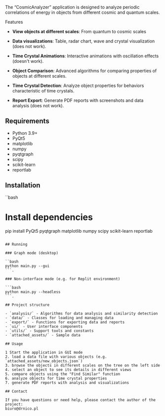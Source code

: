 The “CosmicAnalyzer” application is designed to analyze periodic correlations of energy in objects from different cosmic and quantum scales.



Features



- **View objects at different scales**: From quantum to cosmic scales

- **Data visualizations**: Table, radar chart, wave and crystal visualization (does not work).

- **Time Crystal Animations**: Interactive animations with oscillation effects (doesn't work).

- **Object Comparison**: Advanced algorithms for comparing properties of objects at different scales.

- **Time Crystal Detection**: Analyze object properties for behaviors characteristic of time crystals.

- **Report Export**: Generate PDF reports with screenshots and data analysis (does not work).

## Requirements

- Python 3.9+
- PyQt5
- matplotlib
- numpy
- pyqtgraph
- scipy
- scikit-learn
- reportlab

## Installation

``bash
# Install dependencies
pip install PyQt5 pyqtgraph matplotlib numpy scipy scikit-learn reportlab
```.

## Running

### Graph mode (desktop)

``bash
python main.py --gui
```.

### Non-interface mode (e.g. for Replit environment)

```bash
python main.py --headless
```.

## Project structure

- `analysis/` - Algorithms for data analysis and similarity detection
- `data/` - Classes for loading and managing data
- `export/` - Functions for exporting data and reports
- `ui/` - User interface components
- `utils/` - Support tools and constants
- `attached_assets/` - Sample data

## Usage

1 Start the application in GUI mode
2. load a data file with various objects (e.g. `attached_assets/new_objects.json`)
3. browse the objects in different scales on the tree on the left side
4. select an object to see its details in different views
5. compare objects using the "Find Similar" function
6. analyze objects for time crystal properties
7. generate PDF reports with analysis and visualizations

## Contact

If you have questions or need help, please contact the author of the project:
biuro@drnico.pl
